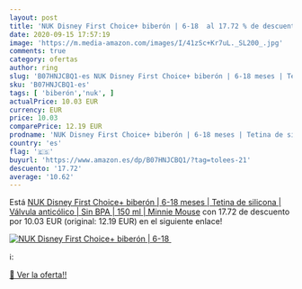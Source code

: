 ```yaml
---
layout: post
title: 'NUK Disney First Choice+ biberón | 6-18  al 17.72 % de descuento'
date: 2020-09-15 17:57:19
image: 'https://m.media-amazon.com/images/I/41zSc+Kr7uL._SL200_.jpg'
comments: true
category: ofertas
author: ring
slug: 'B07HNJCBQ1-es NUK Disney First Choice+ biberón | 6-18 meses | Tetina de...'
sku: 'B07HNJCBQ1-es'
tags: [ 'biberón','nuk', ]
actualPrice: 10.03 EUR
currency: EUR
price: 10.03
comparePrice: 12.19 EUR
prodname: 'NUK Disney First Choice+ biberón | 6-18 meses | Tetina de silicona | Válvula anticólico | Sin BPA | 150 ml | Minnie Mouse'
country: 'es'
flag: '🇪🇸'
buyurl: 'https://www.amazon.es/dp/B07HNJCBQ1/?tag=tolees-21'
descuento: '17.72'
average: '10.62'
---
```


Está [NUK Disney First Choice+ biberón | 6-18 meses | Tetina de silicona | Válvula anticólico | Sin BPA | 150 ml | Minnie Mouse](https://www.amazon.es/dp/B07HNJCBQ1/?tag=tolees-21) con 17.72 de descuento por 10.03 EUR (original: 12.19 EUR) en el siguiente enlace!

[![NUK Disney First Choice+ biberón | 6-18 ](https://m.media-amazon.com/images/I/41zSc+Kr7uL._SL200_.jpg)](https://www.amazon.es/dp/B07HNJCBQ1/?tag=tolees-21)

ℹ️:


[🛒 Ver la oferta!!](https://www.amazon.es/dp/B07HNJCBQ1/?tag=tolees-21)

